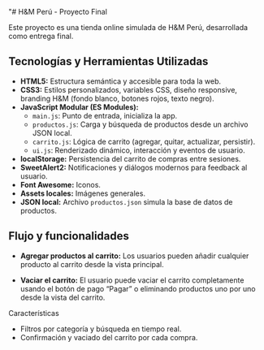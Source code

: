 "# H&M Perú - Proyecto Final

Este proyecto es una tienda online simulada de H&M Perú, desarrollada como entrega final.

## Tecnologías y Herramientas Utilizadas

- **HTML5:** Estructura semántica y accesible para toda la web.
- **CSS3:** Estilos personalizados, variables CSS, diseño responsive, branding H&M (fondo blanco, botones rojos, texto negro).
- **JavaScript Modular (ES Modules):**
  - `main.js`: Punto de entrada, inicializa la app.
  - `productos.js`: Carga y búsqueda de productos desde un archivo JSON local.
  - `carrito.js`: Lógica de carrito (agregar, quitar, actualizar, persistir).
  - `ui.js`: Renderizado dinámico, interacción y eventos de usuario.
- **localStorage:** Persistencia del carrito de compras entre sesiones.
- **SweetAlert2:** Notificaciones y diálogos modernos para feedback al usuario.
- **Font Awesome:** Iconos.
- **Assets locales:** Imágenes generales.
- **JSON local:** Archivo `productos.json` simula la base de datos de productos.

## Flujo y funcionalidades

- **Agregar productos al carrito:**
  Los usuarios pueden añadir cualquier producto al carrito desde la vista principal.

- **Vaciar el carrito:**
  El usuario puede vaciar el carrito completamente usando el botón de pago “Pagar” o eliminando productos uno por uno desde la vista del carrito.

Características
- Filtros por categoría y búsqueda en tiempo real.
- Confirmación y vaciado del carrito por cada compra.